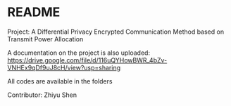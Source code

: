 # README

Project: A Differential Privacy Encrypted Communication Method based on Transmit Power Allocation

A documentation on the project is also uploaded: https://drive.google.com/file/d/116uQYHowBWR_4bZv-VNHEx9qDf9uJ8cH/view?usp=sharing

All codes are available in the folders

Contributor: Zhiyu Shen
